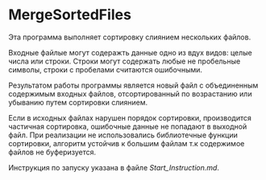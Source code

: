 # MergeSortedFiles

Эта программа выполняет сортировку слиянием нескольких файлов.

Входные файлые могут содеражть данные одно из вдух видов: целые числа или строки. Строки могут содержать любые не пробельные
символы, строки с пробелами считаются ошибочными.

Результатом работы программы является новый файл с объединенным содержимым
входных файлов, отсортированный по возрастанию или убыванию путем сортировки слиянием.

Если в исходных файлах нарушен порядок сортировки, производится частичная сортировка, ошибочные данные не попадают в выходной файл.
При реализации не использовались библиотечные функции сортировки, алгоритм устойчив к большим файлам т.к содержимое файлов не буферизуется.

Инструкция по запуску указана в файле *Start_Instruction.md*.